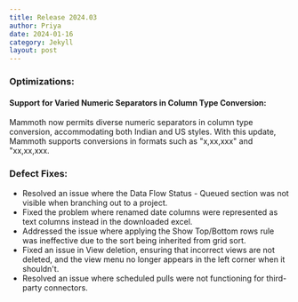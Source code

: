 ```yaml
---
title: Release 2024.03
author: Priya
date: 2024-01-16
category: Jekyll
layout: post
---
```

### Optimizations:
#### Support for Varied Numeric Separators in Column Type Conversion:
Mammoth now permits diverse numeric separators in column type conversion, accommodating both Indian and US styles. With this update, Mammoth supports conversions in formats such as "x,xx,xxx" and "xx,xx,xxx.

### Defect Fixes:
* Resolved an issue where the Data Flow Status - Queued section was not visible when branching out to a project.
* Fixed the problem where renamed date columns were represented as text columns instead in the downloaded excel.
* Addressed the issue where applying the Show Top/Bottom rows rule was ineffective due to the sort being inherited from grid sort.
* Fixed an issue in View deletion, ensuring that incorrect views are not deleted, and the view menu no longer appears in the left corner when it shouldn't.
* Resolved an issue where scheduled pulls were not functioning for third-party connectors.


